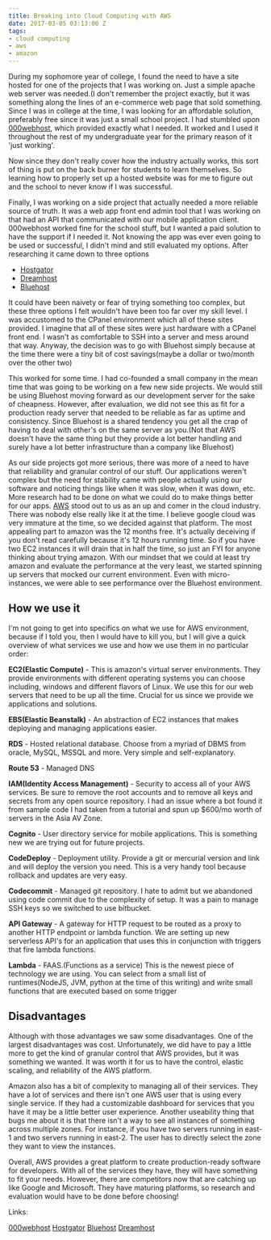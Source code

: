 ```yaml
---
title: Breaking into Cloud Computing with AWS
date: 2017-03-05 03:13:00 Z
tags:
- cloud computing
- aws
- amazon
---
```


During my sophomore year of college, I found the need to have a site hosted for one of the projects that I was working on. Just a simple apache web server was needed.(I don't remember the project exactly, but it was something along the lines of an e-commerce web page that sold something. Since I was in college at the time, I was looking for an affordable solution, preferably free since it was just a small school project. I had stumbled upon <a target="_blank" href="https://www.000webhost.com/">000webhost</a>, which provided exactly what I needed. It worked and I used it throughout the rest of my undergraduate year for the primary reason of it 'just working'.

Now since they don't really cover how the industry actually works, this sort of thing is put on the back burner for students to learn themselves. So learning how to properly set up a hosted website was for me to figure out and the school to never know if I was successful. 

Finally, I was working on a side project that actually needed a more reliable source of truth. It was a web app front end admin tool that I was working on that had an API that communicated with our mobile application client. 000webhost worked fine for the school stuff, but I wanted a paid solution to have the support if I needed it. Not knowing the app was ever even going to be used or successful, I didn't mind and still evaluated my options. After researching it came down to three options

* <a target="_blank" href="http://www.hostgator.com/">Hostgator</a>
* <a target="_blank" href="https://www.bluehost.com/">Dreamhost</a>
* <a target="_blank" href="https://www.dreamhost.com/">Bluehost</a>

It could have been naivety or fear of trying something too complex, but these three options I felt wouldn't have been too far over my skill level.  I was accustomed to the CPanel environment which all of these sites provided. I imagine that all of these sites were just hardware with a CPanel front end.  I wasn't as comfortable to SSH into a server and mess around that way. Anyway, the decision was to go with Bluehost simply because at the time there were a tiny bit of cost savings(maybe a dollar or two/month over the other two)

This worked for some time. I had co-founded a small company in the mean time that was going to be working on a few new side projects. We would still be using Bluehost moving forward as our development server for the sake of cheapness. However, after evaluation, we did not see this as fit for a production ready server that needed to be reliable as far as uptime and consistency. Since Bluehost is a shared tendency you get all the crap of having to deal with other's on the same server as you.(Not that AWS doesn't have the same thing but they provide a lot better handling and surely have a lot better infrastructure than a company like Bluehost) 

As our side projects got more serious, there was more of a need to have that reliability and granular control of our stuff. Our applications weren't complex but the need for stability came with people actually using our software and noticing things like when it was slow, when it was down, etc. More research had to be done on what we could do to make things better for our apps.  <a href="https://aws.amazon.com/" target="_blank">AWS</a> stood out to us as an up and comer in the cloud industry. There was nobody else really like it at the time. I believe google cloud was very immature at the time, so we decided against that platform. The most appealing part to amazon was the 12 months free. It's actually deceiving if you don't read carefully because it's 12 hours running time. So if you have two EC2 instances it will drain that in half the time, so just an FYI for anyone thinking about trying amazon. With our mindset that we could at least try amazon and evaluate the performance at the very least, we started spinning up servers that mocked our current environment. Even with micro-instances, we were able to see performance over the Bluehost environment.

## How we use it

I'm not going to get into specifics on what we use for AWS environment, because if I told you, then I would have to kill you, but I will give a quick overview of what services we use and how we use them in no particular order:

**EC2(Elastic Compute)** - This is amazon's virtual server environments. They provide environments with different operating systems you can choose including, windows and different flavors of Linux. We use this for our web servers that need to be up all the time. Crucial for us since we provide we applications and solutions.

**EBS(Elastic Beanstalk)** - An abstraction of EC2 instances that makes deploying and managing applications easier.

**RDS** - Hosted relational database. Choose from a myriad of DBMS from oracle, MySQL, MSSQL and more. Very simple and self-explanatory.

**Route 53** - Managed DNS

**IAM(Identity Access Management)** - Security to access all of your AWS services. Be sure to remove the root accounts and to remove all keys and secrets from any open source repository. I had an issue where a bot found it from sample code I had taken from a tutorial and spun up $600/mo worth of servers in the Asia AV Zone.

**Cognito** - User directory service for mobile applications. This is something new we are trying out for future projects.

**CodeDeploy** - Deployment utility. Provide a git or mercurial version and link and will deploy the version you need. This is a very handy tool because rollback and updates are very easy.

**Codecommit** - Managed git repository. I hate to admit but we abandoned using code commit due to the complexity of setup. It was a pain to manage SSH keys so we switched to use bitbucket.

**API Gateway** - A gateway for HTTP request to be routed as a proxy to another HTTP endpoint or lambda function. We are setting up new serverless API's for an application that uses this in conjunction with triggers that fire lambda functions.

**Lambda** - FAAS.(Functions as a service) This is the newest piece of technology we are using. You can select from a small list of runtimes(NodeJS, JVM, python at the time of this writing) and write small functions that are executed based on some trigger

## Disadvantages

Although with those advantages we saw some disadvantages. One of the largest disadvantages was cost. Unfortunately, we did have to pay a little more to get the kind of granular control that AWS provides, but it was something we wanted.  It was worth it for us to have the control, elastic scaling, and reliability of the AWS platform.

Amazon also has a bit of complexity to managing all of their services. They have a lot of services and there isn't one AWS user that is using every single service.  If they had a customizable dashboard for services that you have it may be a little better user experience. Another useability thing that bugs me about it is that there isn't a way to see all instances of something across multiple zones. For instance, if you have two servers running in east-1 and two servers running in east-2. The user has to directly select the zone they want to view the instances. 

Overall, AWS provides a great platform to create production-ready software for developers. With all of the services they have, they will have something to fit your needs. However, there are competitors now that are catching up like Google and Microsoft. They have maturing platforms, so research and evaluation would have to be done before choosing!

Links:

<a target="_blank" href="https://www.000webhost.com/">000webhost</a>
<a target="_blank" href="http://www.hostgator.com/">Hostgator</a>
<a target="_blank" href="https://www.bluehost.com/">Bluehost</a>
<a target="_blank" href="https://www.dreamhost.com/">Dreamhost</a>